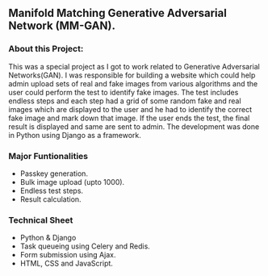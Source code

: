 ## Manifold Matching Generative Adversarial Network (MM-GAN).
### About this Project:
This was a special project as I got to work related to Generative Adversarial Networks(GAN). I was responsible for building a website which could help admin upload sets of real and fake images from various algorithms and the user could perform the test to identify fake images. The test includes endless steps and each step had a grid of some random fake and real images which are displayed to the user and he had to identify the correct fake image and mark down that image. If the user ends the test, the final result is displayed and same are sent to admin. The development was done in Python using Django as a framework.

### Major Funtionalities
- Passkey generation.
- Bulk image upload (upto 1000).
- Endless test steps.
- Result calculation.

### Technical Sheet
- Python & Django
- Task queueing using Celery and Redis.
- Form submission using Ajax.
- HTML, CSS and JavaScript.
